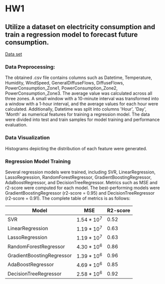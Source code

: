 # **HW1**
## **Utilize a dataset on electricity consumption and train a regression model to forecast future consumption.**

[Data set](https://www.kaggle.com/datasets/fedesoriano/electric-power-consumption/data)

### Data Preprocessing:
 The obtained .csv file contains columns such as Datetime, Temperature, Humidity, WindSpeed, GeneralDiffuseFlows, DiffuseFlows, PowerConsumption_Zone1, PowerConsumption_Zone2, PowerConsumption_Zone3. The average value was calculated across all three zones. A small window with a 10-minute interval was transformed into a window with a 1-hour interval, and the average values for each hour were calculated. Additionally, Datetime was split into columns 'Hour', 'Day', 'Month' as numerical features for training a regression model. The data were divided into test and train samples for model training and performance evaluation.

### Data Visualization 
Histograms depicting the distribution of each feature were generated.

### Regression Model Training
 Several regression models were trained, including SVR, LinearRegression, LassoRegression, RandomForestRegressor, GradientBoostingRegressor, AdaBoostRegressor, and DecisionTreeRegressor. Metrics such as MSE and r2-score were computed for each model. The best-performing models were GradientBoostingRegressor (r2-score = 0.95) and DecisionTreeRegressor (r2-score = 0.91). The complete table of metrics is as follows:

| Model | MSE | R2-score |
|-------------|-------------|-------------|
| SVR    | $1.54*10^{7}$    | 0.52    |
| LinearRegression    | $1.19*10^{7}$    | 0.63    |
| LassoRegression    | $1.19*10^{7}$    | 0.63    |
| RandomForestRegressor | $4.30*10^{6}$ | 0.86 |
| GradientBoostingRegressor | $1.39*10^{6}$ | 0.96 |
| AdaBoostRegressor | $4.69*10^{6}$ | 0.85 |
| DecisionTreeRegressor | $2.58*10^{6}$ | 0.92 |